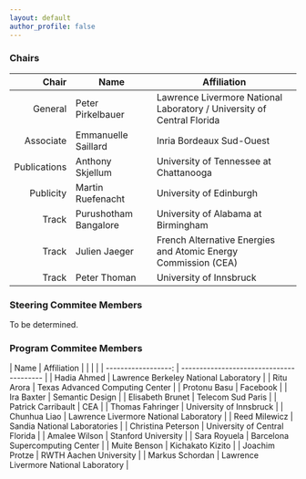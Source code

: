 ```yaml
---
layout: default
author_profile: false
---
```


### Chairs

| Chair         | Name                  | Affiliation                                                            |
| ------------: | --------------------- | ---------------------------------------------------------------------- |
| General       | Peter Pirkelbauer     | Lawrence Livermore National Laboratory / University of Central Florida |
| Associate     | Emmanuelle Saillard   | Inria Bordeaux Sud-Ouest                                               |
| Publications  | Anthony Skjellum      | University of Tennessee at Chattanooga                                 |
| Publicity     | Martin Ruefenacht     | University of Edinburgh                                                |
| Track         | Purushotham Bangalore | University of Alabama at Birmingham                                    |
| Track         | Julien Jaeger         | French Alternative Energies and Atomic Energy Commission (CEA)         |
| Track         | Peter Thoman          |  University of Innsbruck                                               |

### Steering Commitee Members
To be determined.

### Program Commitee Members

| Name                | Affiliation                              |
|                     |                                          |
| ------------------: | ---------------------------------------- |
| Hadia Ahmed         |  Lawrence Berkeley National Laboratory   |
| Ritu Arora          |  Texas Advanced Computing Center         |
| Protonu Basu        |  Facebook                                |
| Ira Baxter          |  Semantic Design                         |
| Elisabeth Brunet    |  Telecom Sud Paris                       |
| Patrick Carribault  |  CEA                                     |
| Thomas Fahringer    |  University of Innsbruck                 |
| Chunhua Liao        |  Lawrence Livermore National Laboratory  |
| Reed Milewicz       |  Sandia National Laboratories            |
| Christina Peterson  |  University of Central Florida           |
| Amalee Wilson       |  Stanford University                     |
| Sara Royuela        |  Barcelona Supercomputing Center         |
| Muite Benson        |  Kichakato Kizito                        |
| Joachim Protze      |  RWTH Aachen University                  |
| Markus Schordan     |  Lawrence Livermore National Laboratory  |
